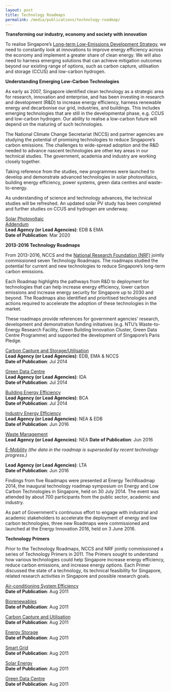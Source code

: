 ```yaml
---
layout: post
title: Technology Roadmaps
permalink: /media/publications/technology-roadmap/
---
```

**Transforming our industry, economy and society with innovation**

To realise Singapore’s [Long-term Low-Emissions Development Strategy](https://www.nccs.gov.sg/media/publications/singapores-long-term-low-emissions-development-strategy), we need to constantly look at innovations to improve energy efficiency across the economy and implement a greater share of clean energy. We will also need to harness emerging solutions that can achieve mitigation outcomes beyond our existing range of options, such as carbon capture, utilisation and storage (CCUS) and low-carbon hydrogen.

**Understanding Emerging Low-Carbon Technologies**

As early as 2007, Singapore identified clean technology as a strategic area for research, innovation and enterprise, and has been investing in research and development (R&D) to increase energy efficiency, harness renewable energy and decarbonise our grid, industries, and buildings. This includes emerging technologies that are still in the developmental phase, e.g. CCUS and low-carbon hydrogen. Our ability to realise a low-carbon future will depend on the maturing of such technologies. 

The National Climate Change Secretariat (NCCS) and partner agencies are studying the potential of promising technologies to reduce Singapore’s carbon emissions. The challenges to wide-spread adoption and the R&D needed to advance nascent technologies are other key areas in our technical studies. The government, academia and industry are working closely together. 

Taking reference from the studies, new programmes were launched to develop and demonstrate advanced technologies in solar photovoltaics, building energy efficiency, power systems, green data centres and waste-to-energy.  

As understanding of science and technology advances, the technical studies will be refreshed. 
An updated solar PV study has been completed and further studies on CCUS and hydrogen are underway.

[<a href="/files/docs/default-source/default-document-library/Solar%20PV%20Roadmap%20for%20Singapore%202020.pdf" target="_blank">Solar Photovoltaic</a>](/files/docs/default-source/default-document-library/Solar%20PV%20Roadmap%20for%20Singapore%202020.pdf)  
[<a href="/files/docs/default-source/default-document-library/Addendum%20to%20the%20Update%20of%20the%20Solar%20PV%20Roadmap%20(March%202020).pdf" target="_blank">Addendum</a>](/files/docs/default-source/default-document-library/Addendum%20to%20the%20Update%20of%20the%20Solar%20PV%20Roadmap%20(March%202020).pdf)  
**Lead Agency (or Lead Agencies)**: EDB & EMA  
**Date of Publication**: Mar 2020

**2013-2016 Technology Roadmaps**

From 2013-2016, NCCS and the [<a href="https://www.nrf.gov.sg/">National Research Foundation (NRF)</a>](https://www.nrf.gov.sg/) jointly commissioned seven Technology Roadmaps. The roadmaps studied the potential for current and new technologies to reduce Singapore’s long-term carbon emissions.

Each Roadmap highlights the pathways from R&D to deployment for technologies that can help increase energy efficiency, lower carbon emissions and increase energy security for Singapore up to 2030 and beyond. The Roadmaps also identified and prioritised technologies and actions required to accelerate the adoption of these technologies in the market.

These roadmaps provide references for government agencies’ research, development and demonstration funding initiatives (e.g. NTU’s Waste-to-Energy Research Facility, Green Building Innovation Cluster, Green Data Centre Programme) and supported the development of Singapore’s Paris Pledge.

[<a href="/files/docs/default-source/default-document-library/carbon-capture-and-storage-utilisation-singapore-perspectives.pdf" target="_blank">Carbon Capture and Storage/Utilisation</a>](/files/docs/default-source/default-document-library/carbon-capture-and-storage-utilisation-singapore-perspectives.pdf)  
**Lead Agency (or Lead Agencies)**: EDB, EMA & NCCS  
**Date of Publication**: Jul 2014

[<a href="/files/docs/default-source/default-document-library/green-data-centre-technology-roadmap.pdf" target="_blank">Green Data Centre</a>](/files/docs/default-source/default-document-library/green-data-centre-technology-roadmap.pdf)  
**Lead Agency (or Lead Agencies)**: IDA  
**Date of Publication**: Jul 2014

[<a href="/files/docs/default-source/default-document-library/building-energy-efficiency-r-and-d-roadmap.pdf" target="_blank">Building Energy Efficiency</a>](/files/docs/default-source/default-document-library/building-energy-efficiency-r-and-d-roadmap.pdf)  
**Lead Agency (or Lead Agencies)**: BCA  
**Date of Publication**: Jul 2014

[<a href="/files/docs/default-source/default-document-library/industry-energy-efficiency-technology-roadmap.pdf" target="_blank">Industry Energy Efficiency</a>](/files/docs/default-source/default-document-library/industry-energy-efficiency-technology-roadmap.pdf)  
**Lead Agency (or Lead Agencies)**: NEA & EDB  
**Date of Publication**: Jun 2016

[<a href="/files/docs/default-source/default-document-library/solid-waste-management-technology-roadmap.pdf" target="_blank">Waste Management</a>](/files/docs/default-source/default-document-library/solid-waste-management-technology-roadmap.pdf)  
**Lead Agency (or Lead Agencies)**: NEA
**Date of Publication**: Jun 2016

[<a href="/files/docs/default-source/default-document-library/e-mobility-technology-roadmap.pdf" target="_blank">E-Mobility</a>](/files/docs/default-source/default-document-library/e-mobility-technology-roadmap.pdf)
*(the data in the roadmap is superseded by recent technology progress.)*

**Lead Agency (or Lead Agencies)**: LTA  
**Date of Publication**: Jun 2016

Findings from five Roadmaps were presented at Energy TechRoadmap 2014, the inaugural technology roadmap symposium on Energy and Low Carbon Technologies in Singapore, held on 30 July 2014. The event was attended by about 700 participants from the public sector, academic and industry.

As part of Government's continuous effort to engage with industrial and academic stakeholders to accelerate the deployment of energy and low carbon technologies, three new Roadmaps were commissioned and launched at the Energy Innovation 2016, held on 3 June 2016.


**Technology Primers**

Prior to the Technology Roadmaps, NCCS and NRF jointly commissioned a series of Technology Primers in 2011. The Primers sought to understand how various technologies could help Singapore increase energy efficiency, reduce carbon emissions, and increase energy options. Each Primer discussed the state of a technology, its technical feasibility for Singapore, related research activities in Singapore and possible research goals.

[<a href="/files/docs/default-source/default-document-library/air-con-system-efficiency-primer-a-summary.pdf" target="_blank">Air-conditioning System Efficiency</a>](/files/docs/default-source/default-document-library/air-con-system-efficiency-primer-a-summary.pdf)  
**Date of Publication**: Aug 2011

[<a href="/files/docs/default-source/default-document-library/air-con-system-efficiency-primer-a-summary.pdf" target="_blank">Biorenewables</a>](/files/docs/default-source/default-document-library/air-con-system-efficiency-primer-a-summary.pdf)  
**Date of Publication**: Aug 2011

[<a href="/files/docs/default-source/default-document-library/carbon-capture-and-storage-utilisation-technology-primer-a-summary.pdf" target="_blank">Carbon Capture and Utilisation</a>](/files/docs/default-source/default-document-library/carbon-capture-and-storage-utilisation-technology-primer-a-summary.pdf)  
**Date of Publication**: Aug 2011

[<a href="/files/docs/default-source/default-document-library/energy-storage-technology-primer-a-summary.pdf" target="_blank">Energy Storage</a>](/files/docs/default-source/default-document-library/energy-storage-technology-primer-a-summary.pdf)  
**Date of Publication**: Aug 2011

[<a href="/files/docs/default-source/default-document-library/smart-grid-technology-primer-a-summary.pdf" target="_blank">Smart Grid</a>](/files/docs/default-source/default-document-library/smart-grid-technology-primer-a-summary.pdf)  
**Date of Publication**: Aug 2011

[<a href="/files/docs/default-source/default-document-library/solar-energy-technology-primer-a-summary.pdf" target="_blank">Solar Energy</a>](/files/docs/default-source/default-document-library/solar-energy-technology-primer-a-summary.pdf)  
**Date of Publication**:  Aug 2011

[<a href="/files/docs/default-source/default-document-library/green-data-centre-technology-primer-a-summary.pdf" target="_blank">Green Data Centre</a>](/files/docs/default-source/default-document-library/green-data-centre-technology-primer-a-summary.pdf)  
**Date of Publication**:  Aug 2011